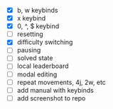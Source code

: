 - [x] b, w keybinds
- [x] x keybind
- [x] 0, ^, $ keybind
- [ ] resetting
- [x] difficulty switching
- [ ] pausing
- [ ] solved state
- [ ] local leaderboard
- [ ] modal editing
- [ ] repeat movements, 4j, 2w, etc
- [ ] add manual with keybinds
- [ ] add screenshot to repo
